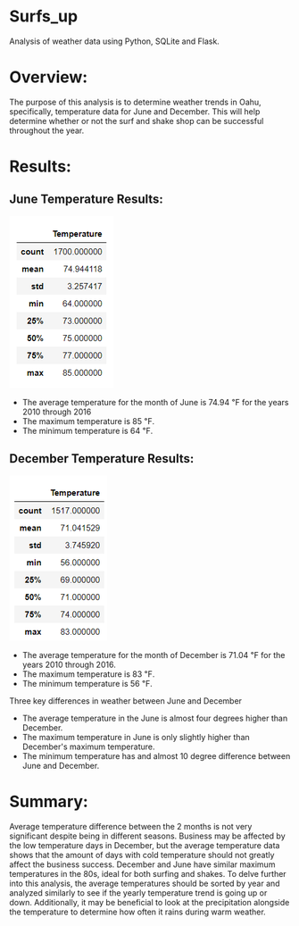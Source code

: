 # Surfs_up
Analysis of weather data using Python, SQLite and Flask.

# Overview:
The purpose of this analysis is to determine weather trends in Oahu, specifically, temperature data for June and December. This will help determine whether or not the surf and shake shop can be successful throughout the year.

# Results:
## June Temperature Results:
![june_image](https://github.com/marhanlang/Surfs_up/blob/main/June_summary.png)
- The average temperature for the month of June is 74.94 ℉ for the years 2010 through 2016
- The maximum temperature is 85 ℉.
- The minimum temperature is 64 ℉.

## December Temperature Results:
![dec_image](https://github.com/marhanlang/Surfs_up/blob/main/Dec_summary.png)
- The average temperature for the month of December is 71.04 ℉ for the years 2010 through 2016.
- The maximum temperature is 83 ℉.
- The minimum temperature is 56 ℉.

Three key differences in weather between June and December
- The average temperature in the June is almost four degrees higher than December.
- The maximum temperature in June is only slightly higher than December's maximum temperature.
- The minimum temperature has and almost 10 degree difference between June and December.

# Summary:
Average temperature difference between the 2 months is not very significant despite being in different seasons. Business may be affected by the low temperature days in December, but the average temperature data shows that the amount of days with cold temperature should not greatly affect the business success. December and June have similar maximum temperatures in the 80s, ideal for both surfing and shakes. To delve further into this analysis, the average temperatures should be sorted by year and analyzed similarly to see if the yearly temperature trend is going up or down.  Additionally, it may be beneficial to look at the precipitation alongside the temperature to determine how often it rains during warm weather. 
